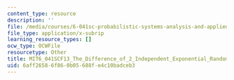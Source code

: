 ```yaml
---
content_type: resource
description: ''
file: /media/courses/6-041sc-probabilistic-systems-analysis-and-applied-probability-fall-2013/6aff26586f860b05688fe4c10badceb3_MIT6_041SCF13_The_Difference_of_2_Independent_Exponential_Random_Variables_300k.srt
file_type: application/x-subrip
learning_resource_types: []
ocw_type: OCWFile
resourcetype: Other
title: MIT6_041SCF13_The_Difference_of_2_Independent_Exponential_Random_Variables_300k.srt
uid: 6aff2658-6f86-0b05-688f-e4c10badceb3
---
```


